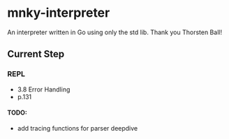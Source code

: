 # mnky-interpreter

An interpreter written in Go using only the std lib. Thank you Thorsten Ball!

## Current Step

### REPL

- 3.8 Error Handling
- p.131

#### TODO:
- add tracing functions for parser deepdive

<!-- ```bash
  lexer.go
``` -->
